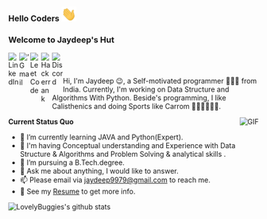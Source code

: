 ### Hello Coders <img src="https://github.com/ABSphreak/ABSphreak/blob/master/gifs/Hi.gif" width="30px">
### Welcome to Jaydeep's Hut  

<a href="https://www.linkedin.com/in/jaydeep9979/">
  <img align="left" alt="LinkedIn" width="22px" src="https://cdn.jsdelivr.net/npm/simple-icons@3.1.0/icons/linkedin.svg" />
</a>
<a href="jaydeep9979@gmail.com">
  <img align="left" alt="'Gmail" width="22px" src="https://cdn.jsdelivr.net/npm/simple-icons@3.1.0/icons/gmail.svg" />
</a>
<a href="https://leetcode.com/jaydeep9979/">
  <img align="left" alt="LeetCode" width="22px" src="https://cdn.jsdelivr.net/npm/simple-icons@3.1.0/icons/leetcode.svg" />
</a>
<a href="https://www.hackerrank.com/Jaydeep9979?hr_r=1">
  <img align="left" alt="Hackerrank" width="22px" src="https://cdn.jsdelivr.net/npm/simple-icons@3.1.0/icons/hackerrank.svg" />
</a>
<a href="">
  <img align="left" alt="Discord" width="22px" src="https://cdn.jsdelivr.net/npm/simple-icons@3.1.0/icons/discord.svg" />
</a>
<br />
<br />

Hi, I'm Jaydeep 😉, a Self-motivated programmer 👨🏻‍💻 from India. Currently, I'm working on Data Structure and Algorithms With Python. Beside's programming, I like Calisthenics and doing Sports like Carrom 🏃⛹️‍♂️🏋🏼‍♂️.

  <img align="right" alt="GIF" src="https://media.giphy.com/media/iIqmM5tTjmpOB9mpbn/giphy.gif" />

**Current Status Quo**

- 🌱 I’m currently learning JAVA and Python(Expert).
- 🤔 I'm having Conceptual understanding and Experience with Data Structure & Algorithms and Problem Solving & analytical skills .
- 💼 I’m pursuing a B.Tech.degree.
- 💬 Ask me about anything, I would like to answer.
- 📫 Please email via jaydeep9979@gmail.com to reach me.
- 👀 See my [Resume](https://drive.google.com/file/d/1g1v1LqFATXxQMoUf_jIHdRCojQJ8Nvzk/view?usp=sharing) to get more info.

![LovelyBuggies's github stats](https://github-readme-stats.vercel.app/api?username=jaydeep9979&show_icons=true&hide_border=true&title_color=fff&icon_color=79ff97&text_color=9f9f9f&bg_color=151515)

